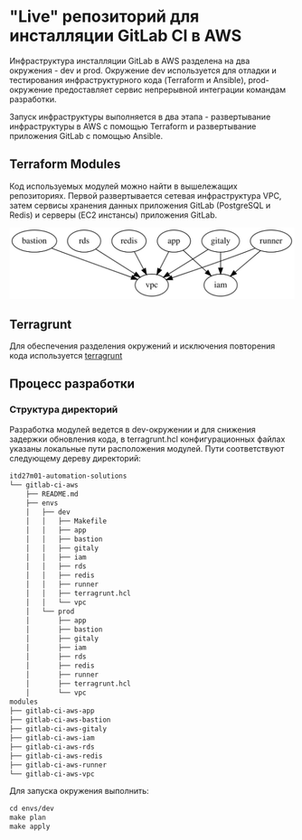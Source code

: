 # "Live" репозиторий для инсталляции GitLab CI в AWS

Инфраструктура инсталляции GitLab в AWS разделена на два окружения - dev и prod.
Окружение dev используется для отладки и тестирования инфраструктурного кода (Terraform и Ansible),
prod-окружение предоставляет сервис непрерывной интеграции командам разработки.

Запуск инфраструктуры выполняется в два этапа - развертывание инфраструктуры в AWS
с помощью Terraform и развертывание приложения GitLab с помощью Ansible.

## Terraform Modules

Код используемых модулей можно найти в вышележащих репозиториях. Первой развертывается сетевая инфраструктура VPC,
затем сервисы хранения данных приложения GitLab (PostgreSQL и Redis) и серверы (EC2 инстансы) приложения GitLab.

![Alt text](./assets/graph.svg)

## Terragrunt

Для обеспечения разделения окружений и исключения повторения кода используется [terragrunt](https://terragrunt.gruntwork.io/)

## Процесс разработки

### Структура директорий
Разработка модулей ведется в dev-окружении и для снижения задержки обновления кода, в terragrunt.hcl
конфигурационных файлах указаны локальные пути расположения модулей. Пути соответствуют следующему дереву директорий:

```
itd27m01-automation-solutions
└── gitlab-ci-aws
    ├── README.md
    ├── envs
    │   ├── dev
    │   │   ├── Makefile
    │   │   ├── app
    │   │   ├── bastion
    │   │   ├── gitaly
    │   │   ├── iam
    │   │   ├── rds
    │   │   ├── redis
    │   │   ├── runner
    │   │   ├── terragrunt.hcl
    │   │   └── vpc
    │   └── prod
    │       ├── app
    │       ├── bastion
    │       ├── gitaly
    │       ├── iam
    │       ├── rds
    │       ├── redis
    │       ├── runner
    │       ├── terragrunt.hcl
    │       └── vpc
modules
├── gitlab-ci-aws-app
├── gitlab-ci-aws-bastion
├── gitlab-ci-aws-gitaly
├── gitlab-ci-aws-iam
├── gitlab-ci-aws-rds
├── gitlab-ci-aws-redis
├── gitlab-ci-aws-runner
└── gitlab-ci-aws-vpc
```

Для запуска окружения выполнить:

```
cd envs/dev
make plan
make apply
```

